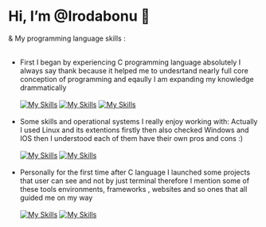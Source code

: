 # Hi, I’m @Irodabonu 👋
& My programming language skills :<br><br>
* First I began by experiencing C programming language absolutely I always say thank because it helped me to undesrtand nearly full core  conception of programming and eqaully I am expanding my knowledge drammatically<br><br>
  [![My Skills](https://skillicons.dev/icons?i=js,html,css)](https://skillicons.dev)
  [![My Skills](https://skillicons.dev/icons?i=c,cpp,py)](https://skillicons.dev)
  [![My Skills](https://skillicons.dev/icons?i=ruby,kotlin)](https://skillicons.dev)<br><br>
* Some skills and operational systems I really enjoy working with: Actually I used Linux and its extentions firstly then also checked Windows and IOS then I understood each of them have their own pros and cons :) <br><br>
  [![My Skills](https://skillicons.dev/icons?i=apple,kali,discord,github,powershell)](https://skillicons.dev)
  [![My Skills](https://skillicons.dev/icons?i=linux,windows,bash,sqlite)](https://skillicons.dev)<br><br>
* Personally for the first time after C language I  launched some projects that user can see and not by just terminal therefore I mention some of these tools environments, frameworks , websites and so ones that all guided me on my way <br><br>
   [![My Skills](https://skillicons.dev/icons?i=vscode,pycharm,replit)](https://skillicons.dev)
  [![My Skills](https://skillicons.dev/icons?i=androidstudio,django,flask,figma)](https://skillicons.dev)<br><br>
 

